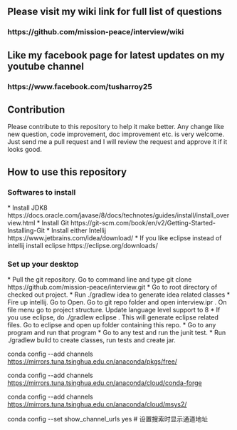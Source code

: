 
<h2>Please visit my wiki link for full list of questions</h2>
<h3>https://github.com/mission-peace/interview/wiki</h3>

<h2> Like my facebook page for latest updates on my youtube channel</h2>
<h3>https://www.facebook.com/tusharroy25</h3>

<h2> Contribution </h2>
Please contribute to this repository to help it make better. Any change like new question, code improvement, doc improvement etc. is very welcome. Just send me a pull request and I will review the request and approve it if it looks good. 

<h2> How to use this repository </h2>

<h3> Softwares to install </h3>
* Install JDK8 https://docs.oracle.com/javase/8/docs/technotes/guides/install/install_overview.html
* Install Git https://git-scm.com/book/en/v2/Getting-Started-Installing-Git
* Install either Intellij https://www.jetbrains.com/idea/download/
* If you like eclipse instead of intellij install eclipse https://eclipse.org/downloads/

<h3> Set up your desktop </h3>
* Pull the git repository. Go to command line and type git clone https://github.com/mission-peace/interview.git
* Go to root directory of checked out project.
* Run ./gradlew idea to generate idea related classes
* Fire up intellij. Go to Open. Go to git repo folder and open interview.ipr . On file menu go to project structure. Update language level support to 8
* If you use eclipse, do ./gradlew eclipse . This will generate eclipse related files. Go to eclipse and open up folder containing this repo.
* Go to any program and run that program
* Go to any test and run the junit test.
* Run ./gradlew build to create classes, run tests and create jar.


conda config --add channels https://mirrors.tuna.tsinghua.edu.cn/anaconda/pkgs/free/

conda config --add channels https://mirrors.tuna.tsinghua.edu.cn/anaconda/cloud/conda-forge

conda config --add channels https://mirrors.tuna.tsinghua.edu.cn/anaconda/cloud/msys2/

conda config --set show_channel_urls yes   # 设置搜索时显示通道地址

